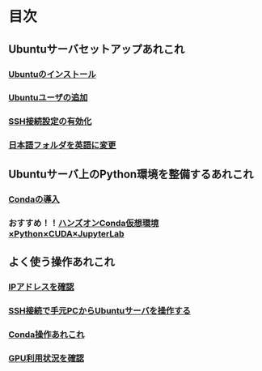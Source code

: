 # 目次

## Ubuntuサーバセットアップあれこれ

### [Ubuntuのインストール](ubuntu_install.md)

### [Ubuntuユーザの追加](ubuntu_adduser.md)

### [SSH接続設定の有効化](ssh_activate.md)

### [日本語フォルダを英語に変更](foldername_change_en.md)

## Ubuntuサーバ上のPython環境を整備するあれこれ

### [Condaの導入](conda_install.md)

### **おすすめ！！**[ハンズオンConda仮想環境×Python×CUDA×JupyterLab](handson_conda_python.md)

## よく使う操作あれこれ

### [IPアドレスを確認](check_ipaddress.md)

### [SSH接続で手元PCからUbuntuサーバを操作する](ssh_connect.md)

### [Conda操作あれこれ](conda_use.md)

### [GPU利用状況を確認](check_gpu_status.md)